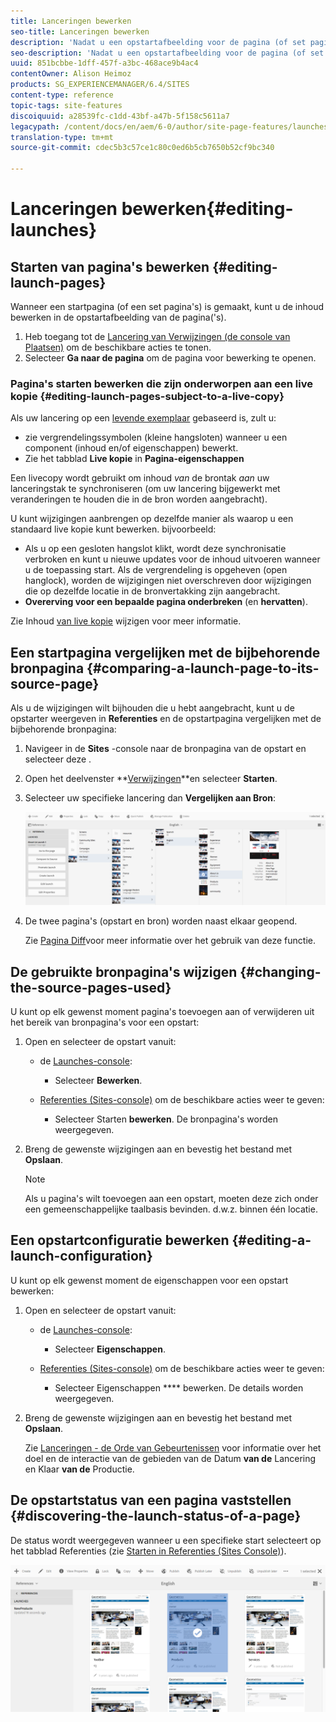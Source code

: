 ```yaml
---
title: Lanceringen bewerken
seo-title: Lanceringen bewerken
description: 'Nadat u een opstartafbeelding voor de pagina (of set pagina''s) hebt gemaakt, kunt u de inhoud bewerken in de opstartafbeelding van de pagina(''s). '
seo-description: 'Nadat u een opstartafbeelding voor de pagina (of set pagina''s) hebt gemaakt, kunt u de inhoud bewerken in de opstartafbeelding van de pagina(''s). '
uuid: 851bcbbe-1dff-457f-a3bc-468ace9b4ac4
contentOwner: Alison Heimoz
products: SG_EXPERIENCEMANAGER/6.4/SITES
content-type: reference
topic-tags: site-features
discoiquuid: a28539fc-c1dd-43bf-a47b-5f158c5611a7
legacypath: /content/docs/en/aem/6-0/author/site-page-features/launches
translation-type: tm+mt
source-git-commit: cdec5b3c57ce1c80c0ed6b5cb7650b52cf9bc340

---
```



# Lanceringen bewerken{#editing-launches}

## Starten van pagina&#39;s bewerken {#editing-launch-pages}

Wanneer een startpagina (of een set pagina&#39;s) is gemaakt, kunt u de inhoud bewerken in de opstartafbeelding van de pagina(&#39;s).

1. Heb toegang tot de [Lancering van Verwijzingen (de console van Plaatsen)](/help/sites-authoring/launches.md#launches-in-references-sites-console) om de beschikbare acties te tonen.
1. Selecteer **Ga naar de pagina** om de pagina voor bewerking te openen.

### Pagina&#39;s starten bewerken die zijn onderworpen aan een live kopie {#editing-launch-pages-subject-to-a-live-copy}

Als uw lancering op een [levende exemplaar](/help/sites-administering/msm.md) gebaseerd is, zult u:

* zie vergrendelingssymbolen (kleine hangsloten) wanneer u een component (inhoud en/of eigenschappen) bewerkt.
* Zie het tabblad **Live kopie** in **Pagina-eigenschappen**

Een livecopy wordt gebruikt om inhoud *van* de brontak *aan* uw lanceringstak te synchroniseren (om uw lancering bijgewerkt met veranderingen te houden die in de bron worden aangebracht).

U kunt wijzigingen aanbrengen op dezelfde manier als waarop u een standaard live kopie kunt bewerken. bijvoorbeeld:

* Als u op een gesloten hangslot klikt, wordt deze synchronisatie verbroken en kunt u nieuwe updates voor de inhoud uitvoeren wanneer u de toepassing start. Als de vergrendeling is opgeheven (open hanglock), worden de wijzigingen niet overschreven door wijzigingen die op dezelfde locatie in de bronvertakking zijn aangebracht.
* **Overerving voor een bepaalde pagina onderbreken** (en **hervatten**).

Zie Inhoud [van live kopie](/help/sites-administering/msm-livecopy.md#changing-live-copy-content) wijzigen voor meer informatie.

## Een startpagina vergelijken met de bijbehorende bronpagina {#comparing-a-launch-page-to-its-source-page}

Als u de wijzigingen wilt bijhouden die u hebt aangebracht, kunt u de opstarter weergeven in **Referenties** en de opstartpagina vergelijken met de bijbehorende bronpagina:

1. Navigeer in de **Sites** -console naar de bronpagina van de opstart en selecteer deze [](/help/sites-authoring/basic-handling.md#viewing-and-selecting-resources).
1. Open het deelvenster **[Verwijzingen](/help/sites-authoring/basic-handling.md#references)**en selecteer **Starten**.
1. Selecteer uw specifieke lancering dan **Vergelijken aan Bron**:

   ![chlimage_1-96](assets/chlimage_1-96.png)

1. De twee pagina&#39;s (opstart en bron) worden naast elkaar geopend.

   Zie [Pagina Diff](/help/sites-authoring/page-diff.md)voor meer informatie over het gebruik van deze functie.

## De gebruikte bronpagina&#39;s wijzigen {#changing-the-source-pages-used}

U kunt op elk gewenst moment pagina&#39;s toevoegen aan of verwijderen uit het bereik van bronpagina&#39;s voor een opstart:

1. Open en selecteer de opstart vanuit:

   * de [Launches-console](/help/sites-authoring/launches.md#the-launches-console):

      * Selecteer **Bewerken**.
   * [Referenties (Sites-console)](/help/sites-authoring/launches.md#launches-in-references-sites-console) om de beschikbare acties weer te geven:

      * Selecteer Starten **bewerken**.
   De bronpagina&#39;s worden weergegeven.

1. Breng de gewenste wijzigingen aan en bevestig het bestand met **Opslaan**.

   >[!NOTE]
   >
   >Als u pagina&#39;s wilt toevoegen aan een opstart, moeten deze zich onder een gemeenschappelijke taalbasis bevinden. d.w.z. binnen één locatie.

## Een opstartconfiguratie bewerken {#editing-a-launch-configuration}

U kunt op elk gewenst moment de eigenschappen voor een opstart bewerken:

1. Open en selecteer de opstart vanuit:

   * de [Launches-console](/help/sites-authoring/launches.md#the-launches-console):

      * Selecteer **Eigenschappen**.
   * [Referenties (Sites-console)](/help/sites-authoring/launches.md#launches-in-references-sites-console) om de beschikbare acties weer te geven:

      * Selecteer Eigenschappen **** bewerken.
   De details worden weergegeven.

1. Breng de gewenste wijzigingen aan en bevestig het bestand met **Opslaan**.

   Zie [Lanceringen - de Orde van Gebeurtenissen](/help/sites-authoring/launches.md#launches-the-order-of-events) voor informatie over het doel en de interactie van de gebieden van de Datum **van de** Lancering en Klaar **van de** Productie.

## De opstartstatus van een pagina vaststellen {#discovering-the-launch-status-of-a-page}

De status wordt weergegeven wanneer u een specifieke start selecteert op het tabblad Referenties (zie [Starten in Referenties (Sites Console)](/help/sites-authoring/launches.md#launches-in-references-sites-console)).

![chlimage_1-97](assets/chlimage_1-97.png)

